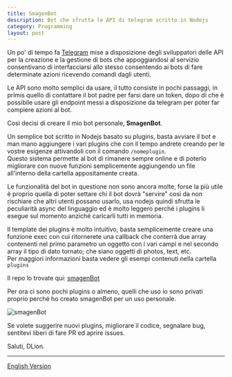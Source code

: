 ```yaml
---
title: SmagenBot
description: Bot che sfrutta le API di telegram scritto in Nodejs
category: Programming
layout: post
---
```


Un po' di tempo fa [Telegram](https://core.telegram.org/bots) mise a
disposizione degli sviluppatori delle API per la creazione e la gestione di bots
che appoggiandosi al servizio consentivano di interfacciarsi allo stesso consentendo
ai bots di fare determinate azioni ricevendo comandi dagli utenti.

Le API sono molto semplici da usare, il tutto consiste in pochi passaggi, in primis
quello di contattare il bot padre per farsi dare un token, dopo di che è possibile
usare gli endpoint messi a disposizione da telegram per poter far compiere azioni
al bot.

Così decisi di creare il mio bot personale, **SmagenBot**.

Un semplice bot scritto in Nodejs basato su plugins, basta avviare il bot e man mano
aggiungere i vari plugins che con il tempo andrete creando per le vostre esigenze
attivandoli con il comando `/nomeplugin`.   
Questo sistema permette al bot di rimanere sempre online e di poterlo migliorare
con nuove funzioni semplicemente aggiungendo un file all'interno della cartella
appositamente creata.

Le funzionalità del bot in questione non sono ancora molte, forse la più utile è
proprio quella di poter settare chi il bot dovrà "servire" così da non rischiare
che altri utenti possano usarlo, usa nodejs quindi sfrutta le peculiarità async
del linguaggio ed è molto leggero perché i plugins li esegue sul momento anziché
caricarli tutti in memoria.

Il template dei plugins è molto intuitivo, basta semplicemente creare una funzione
exec con cui ritornerete una callback che conterrà due array contenenti nel primo
parametro un oggetto con i vari campi e nel secondo array il tipo di dato tornato;
che siano oggetti di photos, text, etc.   
Per maggiori informazioni basta vedere gli esempi contenuti nella cartella `plugins`

Il repo lo trovate qui: [smagenBot](https://github.com/dlion/smagenBot)

Per ora ci sono pochi plugins o almeno, quelli che uso io sono privati proprio perché
ho creato smagenBot per un uso personale.

![smagenBot](https://camo.githubusercontent.com/9a41999bf648a82ef806b235fa1ed5a8a2ede779/687474703a2f2f692e696d6775722e636f6d2f5a4d324d7a4b612e706e67)

Se volete suggerire nuovi plugins, migliorare il codice, segnalare bug, sentitevi
liberi di fare PR ed aprire issues.

Saluti, DLion.

---

[English Version](https://domenicoluciani.com/2015/07/14/smagenbot.html)
